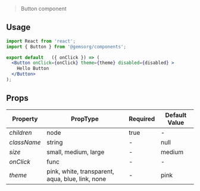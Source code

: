 
> Button component

## Usage

```jsx
import React from 'react';
import { Button } from '@gemsorg/components';

export default   ({ onClick }) => (
  <Button onClick={onClick} theme={theme} disabled={disabled} >
    Hello Button
  </Button>
);
```

## Props

| Property     | PropType                | Required | Default Value |
| ------------ | ----------------------- | -------- | ------------- |
| *children*   | node                    | true     | -             |
| *className*  | string                  | -        | null          |
| *size*       | small, medium, large    | -        | medium        |
| *onClick*    | func                    | -        | -             |
| *theme*      | pink, white, transparent, aqua, blue, link, none  | -  | pink  |
